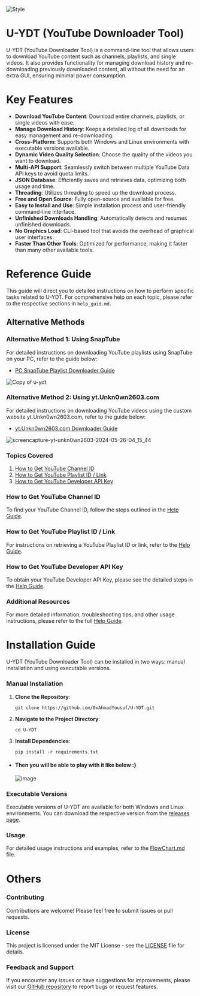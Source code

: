 ![Style](https://github.com/0xAhmadYousuf/U-YDT/assets/139548576/b778f318-7e37-4b8d-b63b-60d0f6ec17db)

# U-YDT (YouTube Downloader Tool)

U-YDT (YouTube Downloader Tool) is a command-line tool that allows users to download YouTube content such as channels, playlists, and single videos. It also provides functionality for managing download history and re-downloading previously downloaded content, all without the need for an extra GUI, ensuring minimal power consumption.

# Key Features

- **Download YouTube Content**: Download entire channels, playlists, or single videos with ease.
- **Manage Download History**: Keeps a detailed log of all downloads for easy management and re-downloading.
- **Cross-Platform**: Supports both Windows and Linux environments with executable versions available.
- **Dynamic Video Quality Selection**: Choose the quality of the videos you want to download.
- **Multi-API Support**: Seamlessly switch between multiple YouTube Data API keys to avoid quota limits.
- **JSON Database**: Efficiently saves and retrieves data, optimizing both usage and time.
- **Threading**: Utilizes threading to speed up the download process.
- **Free and Open Source**: Fully open-source and available for free.
- **Easy to Install and Use**: Simple installation process and user-friendly command-line interface.
- **Unfinished Downloads Handling**: Automatically detects and resumes unfinished downloads.
- **No Graphics Load**: CLI-based tool that avoids the overhead of graphical user interfaces.
- **Faster Than Other Tools**: Optimized for performance, making it faster than many other available tools.


# Reference Guide

This guide will direct you to detailed instructions on how to perform specific tasks related to U-YDT. For comprehensive help on each topic, please refer to the respective sections in `help_guid.md`.


## Alternative Methods

### Alternative Method 1: Using SnapTube

For detailed instructions on downloading YouTube playlists using SnapTube on your PC, refer to the guide below:

- [PC SnapTube Playlist Downloader Guide](https://github.com/0xAhmadYousuf/U-YDT/blob/main/Alternative.1.md)

![Copy of u-ydt](https://github.com/0xAhmadYousuf/U-YDT/assets/139548576/9ac273ec-d0ce-4a7b-9110-c5ea9343c244)

### Alternative Method 2: Using yt.Unkn0wn2603.com

For detailed instructions on downloading YouTube videos using the custom website yt.Unkn0wn2603.com, refer to the guide below:

- [yt.Unkn0wn2603.com Downloader Guide](https://github.com/0xAhmadYousuf/U-YDT/blob/main/Alternative.2.md)

![screencapture-yt-unkn0wn2603-2024-05-26-04_15_44](https://github.com/0xAhmadYousuf/U-YDT/assets/139548576/50baf624-6eb5-4cfe-817f-134770220ef0)



### Topics Covered

1. [How to Get YouTube Channel ID](#how-to-get-youtube-channel-id)
2. [How to Get YouTube Playlist ID / Link](#how-to-get-youtube-playlist-id--link)
3. [How to Get YouTube Developer API Key](#how-to-get-youtube-developer-api-key)

### How to Get YouTube Channel ID

To find your YouTube Channel ID, follow the steps outlined in the [Help Guide](help_guid.md#how-to-get-youtube-channel-id).

### How to Get YouTube Playlist ID / Link

For instructions on retrieving a YouTube Playlist ID or link, refer to the [Help Guide](help_guid.md#how-to-get-youtube-playlist-id--link).

### How to Get YouTube Developer API Key

To obtain your YouTube Developer API Key, please see the detailed steps in the [Help Guide](help_guid.md#how-to-get-youtube-developer-api-key).

### Additional Resources

For more detailed information, troubleshooting tips, and other usage instructions, please refer to the full [Help Guide](help_guid.md).



# Installation Guide

U-YDT (YouTube Downloader Tool) can be installed in two ways: manual installation and using executable versions.

### Manual Installation

1. **Clone the Repository**: 
   ```
   git clone https://github.com/0xAhmadYousuf/U-YDT.git
   ```

2. **Navigate to the Project Directory**:
   ```
   cd U-YDT
   ```

3. **Install Dependencies**:
   ```
   pip install -r requirements.txt
   ```
- #### Then you will be able to play with it like below :}
  ![image](https://github.com/0xAhmadYousuf/U-YDT/assets/139548576/84ebb29c-fdd4-49b7-ae09-ef15e03d2e78)


### Executable Versions

Executable versions of U-YDT are available for both Windows and Linux environments. You can download the respective version from the [releases page](https://github.com/0xAhmadYousuf/U-YDT/releases).

### Usage

For detailed usage instructions and examples, refer to the [FlowChart.md](FlowChart.md) file.


# Others

### Contributing

Contributions are welcome! Please feel free to submit issues or pull requests.

### License

This project is licensed under the MIT License - see the [LICENSE](LICENSE) file for details.

### Feedback and Support

If you encounter any issues or have suggestions for improvements, please visit our [GitHub repository](https://github.com/0xAhmadYousuf/U-YDT) to report bugs or request features.
